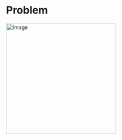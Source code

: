 # Problem
<img width="300" alt="Image" src="https://github.com/user-attachments/assets/7076b917-2a55-4e9d-ae19-9fdc525d150d" />
